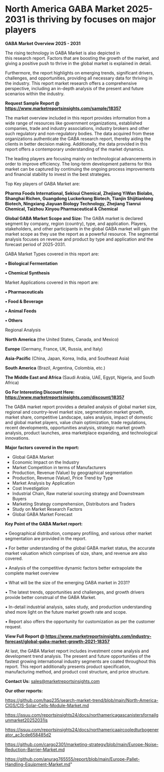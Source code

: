 # North America GABA Market 2025-2031 is thriving by focuses on major players

<Strong> GABA Market Overview 2025 - 2031</strong>

The rising technology in GABA Market is also depicted in this research report. Factors that are boosting the growth of the market, and giving a positive push to thrive in the global market is explained in detail.

Furthermore, the report highlights on emerging trends, significant drivers, challenges, and opportunities, providing all necessary data for thriving in the industry. This report market research offers a comprehensive perspective, including an in-depth analysis of the present and future scenarios within the industry.

<strong>Request Sample Report @ <a href=https://www.marketreportsinsights.com/sample/18357>https://www.marketreportsinsights.com/sample/18357</a></strong>

The market overview included in this report provides information from a wide range of resources like government organizations, established companies, trade and industry associations, industry brokers and other such regulatory and non-regulatory bodies. The data acquired from these organizations authenticate the GABA research report, thereby aiding the clients in better decision making. Additionally, the data provided in this report offers a contemporary understanding of the market dynamics.

The leading players are focusing mainly on technological advancements in order to improve efficiency. The long-term development patterns for this market can be captured by continuing the ongoing process improvements and financial stability to invest in the best strategies.

Top Key players of GABA Market are:

<strong>Pharma Foods International, Sekisui Chemical, Zhejiang YiWan Biolabs, Shanghai Richen, Guangdong Luckerkong Biotech, Tianjin Shijitianlong Biotech, Ningxiang Jiayuan Biology Technology, Zhejiang Tianrui Chemical, Taizhou Xinyou Pharmaceutical & Chemical </strong>

<strong><b>Global GABA Market Scope and Size:</b></strong>
The GABA market is declared segment by company, region (country), type, and application. Players, stakeholders, and other participants in the global GABA market will gain the market scope as they use the report as a powerful resource. The segmental analysis focuses on revenue and product by type and application and the forecast period of 2025-2031.

GABA Market Types covered in this report are:

<strong>• Biological Fermentation

• Chemical Synthesis</strong>

Market Applications covered in this report are:

<strong>• Pharmaceuticals

• Food & Beverage

• Animal Feeds

• Others</strong> 

Regional Analysis

<strong>North America</strong> (the United States, Canada, and Mexico)

<strong>Europe</strong> (Germany, France, UK, Russia, and Italy)

<strong>Asia-Pacific</strong> (China, Japan, Korea, India, and Southeast Asia)

<strong>South America</strong> (Brazil, Argentina, Colombia, etc.)

<strong>The Middle East and Africa</strong> (Saudi Arabia, UAE, Egypt, Nigeria, and South Africa)

<strong>Go For Interesting Discount Here: <a href=https://www.marketreportsinsights.com/discount/18357>https://www.marketreportsinsights.com/discount/18357</a></strong>

The GABA market report provides a detailed analysis of global market size, regional and country-level market size, segmentation market growth, market share, competitive Landscape, sales analysis, impact of domestic and global market players, value chain optimization, trade regulations, recent developments, opportunities analysis, strategic market growth analysis, product launches, area marketplace expanding, and technological innovations.

<strong><b>Major factors covered in the report:</b></strong>
<ul>
  <li>Global GABA Market </li>
  <li>Economic Impact on the Industry</li>
  <li>Market Competition in terms of Manufacturers</li>
  <li>Production, Revenue (Value) by geographical segmentation</li>
  <li>Production, Revenue (Value), Price Trend by Type</li>
  <li>Market Analysis by Application</li>
  <li>Cost Investigation</li>
  <li>Industrial Chain, Raw material sourcing strategy and Downstream Buyers</li>
  <li>Marketing Strategy comprehension, Distributors and Traders</li>
  <li>Study on Market Research Factors</li>
  <li>Global GABA Market Forecast</li>
</ul>

<strong><b>Key Point of the GABA Market report:</b></strong>

• Geographical distribution, company profiling, and various other market segmentation are provided in the report.

• For better understanding of the global GABA market status, the accurate market valuation which comprises of size, share, and revenue are also covered.

• Analysis of the competitive dynamic factors better extrapolate the complete market overview

• What will be the size of the emerging GABA market in 2031?

• The latest trends, opportunities and challenges, and growth drivers provide better construal of the GABA Market.

• In-detail industrial analysis, sales study, and production understanding shed more light on the future market growth rate and scope.

• Report also offers the opportunity for customization as per the customer request.

<strong><b>View Full Report @ <a href=https://www.marketreportsinsights.com/industry-forecast/global-gaba-market-growth-2021-18357>https://www.marketreportsinsights.com/industry-forecast/global-gaba-market-growth-2021-18357</a></b></strong>


At last, the GABA Market report includes investment come analysis and development trend analysis. The present and future opportunities of the fastest growing international industry segments are coated throughout this report. This report additionally presents product specification, manufacturing method, and product cost structure, and price structure.

<strong>Contact Us:</strong>
sales@marketreportsinsights.com

<strong>Our other reports:</strong>

<a href=https://github.com/haq235/search-market-trend/blob/main/North-America-CIGS/CIS-Solar-Cells-Module-Market.md>https://github.com/haq235/search-market-trend/blob/main/North-America-CIGS/CIS-Solar-Cells-Module-Market.md</a>

<a href=https://issuu.com/reportsinsights24/docs/northamericagascanistersfornailgunmarket20252031is>https://issuu.com/reportsinsights24/docs/northamericagascanistersfornailgunmarket20252031is</a>

<a href=https://issuu.com/reportsinsights24/docs/northamericaaircooledturbogenerator_ac3cde658485d2>https://issuu.com/reportsinsights24/docs/northamericaaircooledturbogenerator_ac3cde658485d2</a>

<a href=https://github.com/cargo2301/marketing-strategy/blob/main/Europe-Noise-Reduction-Barrier-Market.md>https://github.com/cargo2301/marketing-strategy/blob/main/Europe-Noise-Reduction-Barrier-Market.md</a>

<a href=https://github.com/anurag765555/report/blob/main/Europe-Pallet-Handling-Equipment-Market.md>https://github.com/anurag765555/report/blob/main/Europe-Pallet-Handling-Equipment-Market.md</a>"
